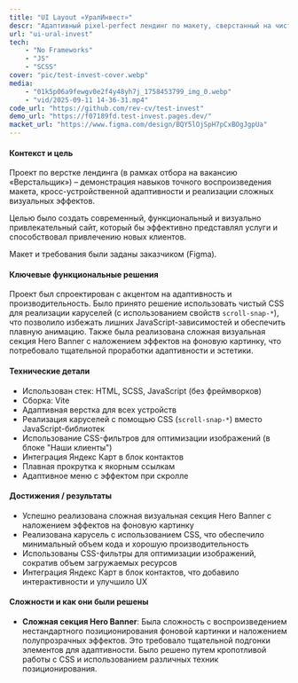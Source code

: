 ```yaml
---
title: "UI Layout «УралИнвест»"
descr: "Адаптивный pixel-perfect лендинг по макету, сверстанный на чистом HTML/CSS/vanilla JS."
url: "ui-ural-invest"
tech:
    - "No Frameworks"
    - "JS"
    - "SCSS"
cover: "pic/test-invest-cover.webp"
media:
    - "01k5p06a9fewgv0e2f4y48yh7j_1758453799_img_0.webp"
    - "vid/2025-09-11 14-36-31.mp4"
code_url: "https://github.com/rev-cv/test-invest"
demo_url: "https://f07189fd.test-invest.pages.dev/"
macket_url: "https://www.figma.com/design/BQY5lOjSpH7pCxBOgJgpUa"
---
```


#### Контекст и цель

Проект по верстке лендинга (в рамках отбора на вакансию «Верстальщик») – демонстрация навыков точного воспроизведения макета, кросс-устройственной адаптивности и реализации сложных визуальных эффектов.

Целью было создать современный, функциональный и визуально привлекательный сайт, который бы эффективно представлял услуги и способствовал привлечению новых клиентов.

Макет и требования были заданы заказчиком (Figma).

#### Ключевые функциональные решения

Проект был спроектирован с акцентом на адаптивность и производительность. Было принято решение использовать чистый CSS для реализации каруселей (с использованием свойств `scroll-snap-*`), что позволило избежать лишних JavaScript-зависимостей и обеспечить плавную анимацию. Также была реализована сложная визуальная секция Hero Banner с наложением эффектов на фоновую картинку, что потребовало тщательной проработки адаптивности и эстетики.

#### Технические детали

- Использован стек: HTML, SCSS, JavaScript (без фреймворков)
- Сборка: Vite
- Адаптивная верстка для всех устройств
- Реализация каруселей с помощью CSS (`scroll-snap-*`) вместо JavaScript-библиотек
- Использование CSS-фильтров для оптимизации изображений (в блоке "Наши клиенты")
- Интеграция Яндекс Карт в блок контактов
- Плавная прокрутка к якорным ссылкам
- Адаптивное меню с эффектом при скролле

#### Достижения / результаты

- Успешно реализована сложная визуальная секция Hero Banner с наложением эффектов на фоновую картинку
- Реализована карусель с использованием CSS, что обеспечило минимальный объем кода и хорошую производительность
- Использованы CSS-фильтры для оптимизации изображений, сократив объем загружаемых ресурсов
- Интеграция Яндекс Карт в блок контактов, что добавило интерактивности и улучшило UX

#### Сложности и как они были решены

- **Сложная секция Hero Banner**: Была сложность с воспроизведением нестандартного позиционирования фоновой картинки и наложением полупрозрачных эффектов. Это требовало тщательной подгонки элементов для адаптивности. Было решено путем кропотливой работы с CSS и использованием различных техник позиционирования.

